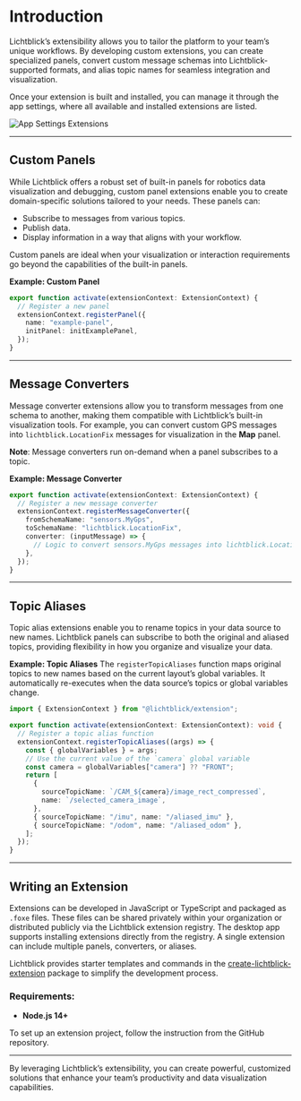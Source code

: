 # Introduction

Lichtblick’s extensibility allows you to tailor the platform to your team’s unique workflows. By developing custom extensions, you can create specialized panels, convert custom message schemas into Lichtblick-supported formats, and alias topic names for seamless integration and visualization.

Once your extension is built and installed, you can manage it through the app settings, where all available and installed extensions are listed.

![App Settings Extensions](/images/app-settings.png)

---

## Custom Panels

While Lichtblick offers a robust set of built-in panels for robotics data visualization and debugging, custom panel extensions enable you to create domain-specific solutions tailored to your needs. These panels can:

- Subscribe to messages from various topics.
- Publish data.
- Display information in a way that aligns with your workflow.

Custom panels are ideal when your visualization or interaction requirements go beyond the capabilities of the built-in panels.

**Example: Custom Panel**

```typescript
export function activate(extensionContext: ExtensionContext) {
  // Register a new panel
  extensionContext.registerPanel({
    name: "example-panel",
    initPanel: initExamplePanel,
  });
}
```

---

## Message Converters

Message converter extensions allow you to transform messages from one schema to another, making them compatible with Lichtblick’s built-in visualization tools. For example, you can convert custom GPS messages into `lichtblick.LocationFix` messages for visualization in the **Map** panel.

**Note**: Message converters run on-demand when a panel subscribes to a topic.

**Example: Message Converter**

```typescript
export function activate(extensionContext: ExtensionContext) {
  // Register a new message converter
  extensionContext.registerMessageConverter({
    fromSchemaName: "sensors.MyGps",
    toSchemaName: "lichtblick.LocationFix",
    converter: (inputMessage) => {
      // Logic to convert sensors.MyGps messages into lichtblick.LocationFix messages
    },
  });
}
```

---

## Topic Aliases

Topic alias extensions enable you to rename topics in your data source to new names. Lichtblick panels can subscribe to both the original and aliased topics, providing flexibility in how you organize and visualize your data.

**Example: Topic Aliases**
The `registerTopicAliases` function maps original topics to new names based on the current layout’s global variables. It automatically re-executes when the data source’s topics or global variables change.

```typescript
import { ExtensionContext } from "@lichtblick/extension";

export function activate(extensionContext: ExtensionContext): void {
  // Register a topic alias function
  extensionContext.registerTopicAliases((args) => {
    const { globalVariables } = args;
    // Use the current value of the `camera` global variable
    const camera = globalVariables["camera"] ?? "FRONT";
    return [
      {
        sourceTopicName: `/CAM_${camera}/image_rect_compressed`,
        name: `/selected_camera_image`,
      },
      { sourceTopicName: "/imu", name: "/aliased_imu" },
      { sourceTopicName: "/odom", name: "/aliased_odom" },
    ];
  });
}
```

---

## Writing an Extension

Extensions can be developed in JavaScript or TypeScript and packaged as `.foxe` files. These files can be shared privately within your organization or distributed publicly via the Lichtblick extension registry. The desktop app supports installing extensions directly from the registry. A single extension can include multiple panels, converters, or aliases.

Lichtblick provides starter templates and commands in the [create-lichtblick-extension](https://github.com/Lichtblick-Suite/create-lichtblick-extension) package to simplify the development process.

### Requirements:

- **Node.js 14+**

To set up an extension project, follow the instruction from the GitHub repository.

---

By leveraging Lichtblick’s extensibility, you can create powerful, customized solutions that enhance your team’s productivity and data visualization capabilities.

